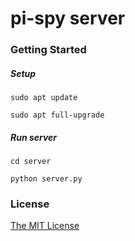 # pi-spy server

### Getting Started

##### Setup
    sudo apt update
    
    sudo apt full-upgrade

##### Run server
    cd server

    python server.py
    
### License

[The MIT License](http://opensource.org/licenses/MIT)
